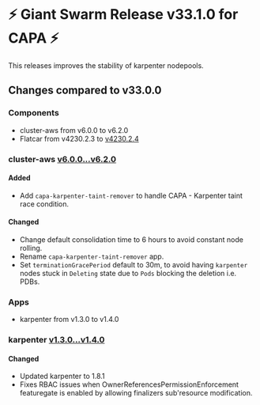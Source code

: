 # :zap: Giant Swarm Release v33.1.0 for CAPA :zap:

This releases improves the stability of karpenter nodepools.

## Changes compared to v33.0.0

### Components

- cluster-aws from v6.0.0 to v6.2.0
- Flatcar from v4230.2.3 to [v4230.2.4](https://www.flatcar-linux.org/releases/#release-4230.2.4)

### cluster-aws [v6.0.0...v6.2.0](https://github.com/giantswarm/cluster-aws/compare/v6.0.0...v6.2.0)

#### Added

- Add `capa-karpenter-taint-remover` to handle CAPA - Karpenter taint race condition.

#### Changed

- Change default consolidation time to 6 hours to avoid constant node rolling.
- Rename `capa-karpenter-taint-remover` app.
- Set `terminationGracePeriod` default to 30m, to avoid having `karpenter` nodes stuck in `Deleting` state due to `Pods` blocking the deletion i.e. PDBs.

### Apps

- karpenter from v1.3.0 to v1.4.0

### karpenter [v1.3.0...v1.4.0](https://github.com/giantswarm/karpenter-app/compare/v1.3.0...v1.4.0)

#### Changed

- Updated karpenter to 1.8.1
- Fixes RBAC issues when OwnerReferencesPermissionEnforcement featuregate is enabled by allowing finalizers sub'resource modification.
